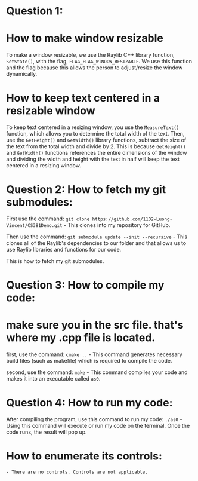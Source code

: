 # Question 1: 
# How to make window resizable
To make a window resizable, we use the Raylib C++ library function, `SetState()`, with the flag, `FLAG_FLAG_WINDOW_RESIZABLE`. We use this function and the flag because this allows the person to adjust/resize the window dynamically. 

# How to keep text centered in a resizable window
To keep text centered in a resizing window, you use the `MeasureText()` function, which allows you to determine the total width of the text. Then, use the `GetHeight()` and `GetWidth()` library functions, subtract the size of the text from the total width and divide by 2. This is because `GetHeight()` and `GetWidth()` functions references the entire dimensions of the window and dividing the width and height with the text in half will keep the text centered in a resizing window. 

# Question 2: How to fetch my git submodules:
First use the command: `git clone https://github.com/1102-Luong-Vincent/CS381Demo.git`
    - This clones into my repository for GitHub.

Then use the command: `git submodule update --init --recursive`
    - This clones all of the Raylib's dependencies to our folder and that allows us to use Raylib libraries and functions for our code. 

This is how to fetch my git submodules. 

# Question 3: How to compile my code: 
# make sure you in the src file. that's where my .cpp file is located.
first, use the command: `cmake ..`
    - This command generates necessary build files (such as makefile) which is required to compile the code. 

second, use the command: `make`
    - This command compiles your code and makes it into an executable called `as0`.

# Question 4: How to run my code:
After compiling the program, use this command to run my code: `./as0`
    - Using this command will execute or run my code on the terminal. Once the code runs, the result will pop up. 

# How to enumerate its controls:
    - There are no controls. Controls are not applicable.
